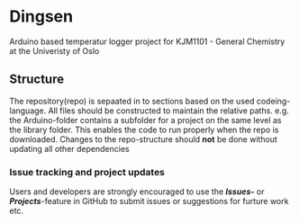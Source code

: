 # Dingsen
Arduino based temperatur logger project for KJM1101 - General Chemistry at the Univeristy of Oslo

## Structure
The repository(repo) is sepaated in to sections based on the used codeíng-language. All files should be constructed to maintain the relative paths. e.g. the Arduino-folder contains a subfolder for a project on the same level as the library folder. This enables the code to run properly when the repo is downloaded.
Changes to the repo-structure should **not** be done without updating all other dependencies

### Issue tracking and project updates
Users and developers are strongly encouraged to use the **_Issues_-** or **_Projects_**-feature in GitHub to submit issues or suggestions for furture work etc.

